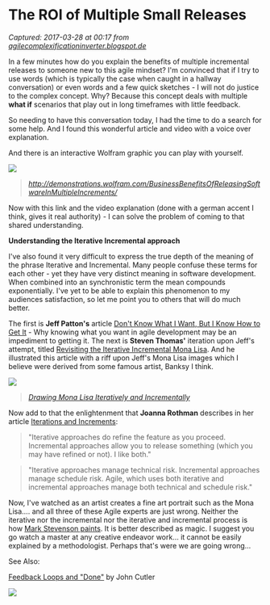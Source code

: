 # The ROI of Multiple Small Releases

_Captured: 2017-03-28 at 00:17 from [agilecomplexificationinverter.blogspot.de](http://agilecomplexificationinverter.blogspot.de/2014/12/the-roi-of-multiple-small-releases.html?utm_content=buffer6570a&utm_medium=social&utm_source=twitter.com&utm_campaign=buffer)_

In a few minutes how do you explain the benefits of multiple incremental releases to someone new to this agile mindset? I'm convinced that if I try to use words (which is typically the case when caught in a hallway conversation) or even words and a few quick sketches - I will not do justice to the complex concept. Why? Because this concept deals with multiple **what if** scenarios that play out in long timeframes with little feedback.

So needing to have this conversation today, I had the time to do a search for some help. And I found this wonderful article and video with a voice over explanation.

And there is an interactive Wolfram graphic you can play with yourself.

![](https://1.bp.blogspot.com/-M8p_aVRgcbc/VJGQhUIGAdI/AAAAAAAAJKM/vsU5h90TTPU/s1600/CDF%2BPlayer.jpeg)

> _<http://demonstrations.wolfram.com/BusinessBenefitsOfReleasingSoftwareInMultipleIncrements/>_

Now with this link and the video explanation (done with a german accent I think, gives it real authority) - I can solve the problem of coming to that shared understanding.

**Understanding the Iterative Incremental approach**

I've also found it very difficult to express the true depth of the meaning of the phrase Iterative and Incremental. Many people confuse these terms for each other - yet they have very distinct meaning in software development. When combined into an synchronistic term the mean compounds exponentially. I've yet to be able to explain this phenomenon to my audiences satisfaction, so let me point you to others that will do much better.

The first is **Jeff Patton's** article [Don't Know What I Want, But I Know How to Get It](http://jpattonassociates.com/dont_know_what_i_want/) \- Why knowing what you want in agile development may be an impediment to getting it. The next is **Steven Thomas'** iteration upon Jeff's attempt, titled [Revisiting the Iterative Incremental Mona Lisa](http://itsadeliverything.com/revisiting-the-iterative-incremental-mona-lisa). And he illustrated this article with a riff upon Jeff's Mona Lisa images which I believe were derived from some famous artist, Banksy I think.

![](https://4.bp.blogspot.com/-0W7-IOOXM28/WGVdmlDFSyI/AAAAAAAARX4/kg0pRLBsGFcKFGaij4qaSuHu2HERtzHqACEw/s320/iterative-incremental-mona-lisa.png)

> _[Drawing Mona Lisa Iteratively and Incrementally](http://itsadeliverything.com/revisiting-the-iterative-incremental-mona-lisa)_

Now add to that the enlightenment that **Joanna Rothman** describes in her article [Iterations and Increments](http://www.jrothman.com/mpd/agile/2016/11/iterations-and-increments/):

> "Iterative approaches do refine the feature as you proceed. Incremental approaches allow you to release something (which you may have refined or not). I like both."

> "Iterative approaches manage technical risk. Incremental approaches manage schedule risk. Agile, which uses both iterative and incremental approaches manage both technical and schedule risk."

Now, I've watched as an artist creates a fine art portrait such as the Mona Lisa.... and all three of these Agile experts are just wrong. Neither the iterative nor the incremental nor the iterative and incremental process is how [Mark Stevenson paints](http://www.markstephensonpainting.com/commissions). It is better described as magic. I suggest you go watch a master at any creative endeavor work... it cannot be easily explained by a methodologist. Perhaps that's were we are going wrong...

See Also:

[Feedback Loops and "Done"](https://hackernoon.com/feedback-loops-and-done-72d62b410f5c#.s8c9pegqp) by John Cutler

![](https://1.bp.blogspot.com/-gpdELoyLUeA/WMhADP5-02I/AAAAAAAAR8I/I9ea8Pw_OWcs-_bBjlYM59Yhfl4oZD4AgCLcB/s320/Resource-Build-Measure-Learn.jpeg)
